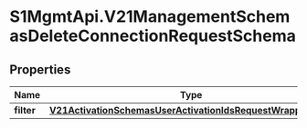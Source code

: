 # S1MgmtApi.V21ManagementSchemasDeleteConnectionRequestSchema

## Properties
Name | Type | Description | Notes
------------ | ------------- | ------------- | -------------
**filter** | [**V21ActivationSchemasUserActivationIdsRequestWrapperFilter**](V21ActivationSchemasUserActivationIdsRequestWrapperFilter.md) |  | 


